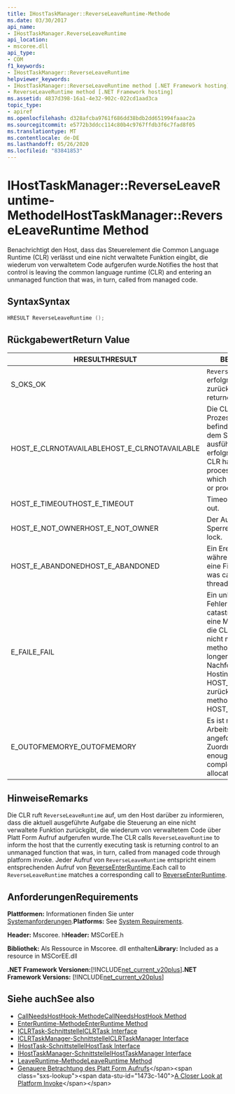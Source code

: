 ```yaml
---
title: IHostTaskManager::ReverseLeaveRuntime-Methode
ms.date: 03/30/2017
api_name:
- IHostTaskManager.ReverseLeaveRuntime
api_location:
- mscoree.dll
api_type:
- COM
f1_keywords:
- IHostTaskManager::ReverseLeaveRuntime
helpviewer_keywords:
- IHostTaskManager::ReverseLeaveRuntime method [.NET Framework hosting]
- ReverseLeaveRuntime method [.NET Framework hosting]
ms.assetid: 4837d398-16a1-4e32-902c-022cd1aad3ca
topic_type:
- apiref
ms.openlocfilehash: d328afcba9761f686dd38bdb2dd651994faaac2a
ms.sourcegitcommit: e5772b3ddcc114c80b4c9767ffdb3f6c7fad8f05
ms.translationtype: MT
ms.contentlocale: de-DE
ms.lasthandoff: 05/26/2020
ms.locfileid: "83841853"
---
```

# <a name="ihosttaskmanagerreverseleaveruntime-method"></a><span data-ttu-id="1473c-102">IHostTaskManager::ReverseLeaveRuntime-Methode</span><span class="sxs-lookup"><span data-stu-id="1473c-102">IHostTaskManager::ReverseLeaveRuntime Method</span></span>
<span data-ttu-id="1473c-103">Benachrichtigt den Host, dass das Steuerelement die Common Language Runtime (CLR) verlässt und eine nicht verwaltete Funktion eingibt, die wiederum von verwaltetem Code aufgerufen wurde.</span><span class="sxs-lookup"><span data-stu-id="1473c-103">Notifies the host that control is leaving the common language runtime (CLR) and entering an unmanaged function that was, in turn, called from managed code.</span></span>  
  
## <a name="syntax"></a><span data-ttu-id="1473c-104">Syntax</span><span class="sxs-lookup"><span data-stu-id="1473c-104">Syntax</span></span>  
  
```cpp  
HRESULT ReverseLeaveRuntime ();  
```  
  
## <a name="return-value"></a><span data-ttu-id="1473c-105">Rückgabewert</span><span class="sxs-lookup"><span data-stu-id="1473c-105">Return Value</span></span>  
  
|<span data-ttu-id="1473c-106">HRESULT</span><span class="sxs-lookup"><span data-stu-id="1473c-106">HRESULT</span></span>|<span data-ttu-id="1473c-107">BESCHREIBUNG</span><span class="sxs-lookup"><span data-stu-id="1473c-107">Description</span></span>|  
|-------------|-----------------|  
|<span data-ttu-id="1473c-108">S_OK</span><span class="sxs-lookup"><span data-stu-id="1473c-108">S_OK</span></span>|<span data-ttu-id="1473c-109">`ReverseLeaveRuntime`wurde erfolgreich zurückgegeben.</span><span class="sxs-lookup"><span data-stu-id="1473c-109">`ReverseLeaveRuntime` returned successfully.</span></span>|  
|<span data-ttu-id="1473c-110">HOST_E_CLRNOTAVAILABLE</span><span class="sxs-lookup"><span data-stu-id="1473c-110">HOST_E_CLRNOTAVAILABLE</span></span>|<span data-ttu-id="1473c-111">Die CLR wurde nicht in einen Prozess geladen, oder die CLR befindet sich in einem Zustand, in dem Sie verwalteten Code nicht ausführen oder den-Befehl nicht erfolgreich verarbeiten kann.</span><span class="sxs-lookup"><span data-stu-id="1473c-111">The CLR has not been loaded into a process, or the CLR is in a state in which it cannot run managed code or process the call successfully.</span></span>|  
|<span data-ttu-id="1473c-112">HOST_E_TIMEOUT</span><span class="sxs-lookup"><span data-stu-id="1473c-112">HOST_E_TIMEOUT</span></span>|<span data-ttu-id="1473c-113">Timeout des Aufrufes.</span><span class="sxs-lookup"><span data-stu-id="1473c-113">The call timed out.</span></span>|  
|<span data-ttu-id="1473c-114">HOST_E_NOT_OWNER</span><span class="sxs-lookup"><span data-stu-id="1473c-114">HOST_E_NOT_OWNER</span></span>|<span data-ttu-id="1473c-115">Der Aufrufer ist nicht Besitzer der Sperre.</span><span class="sxs-lookup"><span data-stu-id="1473c-115">The caller does not own the lock.</span></span>|  
|<span data-ttu-id="1473c-116">HOST_E_ABANDONED</span><span class="sxs-lookup"><span data-stu-id="1473c-116">HOST_E_ABANDONED</span></span>|<span data-ttu-id="1473c-117">Ein Ereignis wurde abgebrochen, während ein blockierter Thread oder eine Fiber darauf wartete.</span><span class="sxs-lookup"><span data-stu-id="1473c-117">An event was canceled while a blocked thread or fiber was waiting on it.</span></span>|  
|<span data-ttu-id="1473c-118">E_FAIL</span><span class="sxs-lookup"><span data-stu-id="1473c-118">E_FAIL</span></span>|<span data-ttu-id="1473c-119">Ein unbekannter schwerwiegender Fehler ist aufgetreten.</span><span class="sxs-lookup"><span data-stu-id="1473c-119">An unknown catastrophic failure occurred.</span></span> <span data-ttu-id="1473c-120">Wenn eine Methode E_FAIL zurückgibt, ist die CLR innerhalb des Prozesses nicht mehr verwendbar.</span><span class="sxs-lookup"><span data-stu-id="1473c-120">When a method returns E_FAIL, the CLR is no longer usable within the process.</span></span> <span data-ttu-id="1473c-121">Nachfolgende Aufrufe von Hostingmethoden geben HOST_E_CLRNOTAVAILABLE zurück.</span><span class="sxs-lookup"><span data-stu-id="1473c-121">Subsequent calls to hosting methods return HOST_E_CLRNOTAVAILABLE.</span></span>|  
|<span data-ttu-id="1473c-122">E_OUTOFMEMORY</span><span class="sxs-lookup"><span data-stu-id="1473c-122">E_OUTOFMEMORY</span></span>|<span data-ttu-id="1473c-123">Es ist nicht genügend Arbeitsspeicher verfügbar, um die angeforderte Ressourcen Zuordnung abzuschließen.</span><span class="sxs-lookup"><span data-stu-id="1473c-123">Not enough memory is available to complete the requested resource allocation.</span></span>|  
  
## <a name="remarks"></a><span data-ttu-id="1473c-124">Hinweise</span><span class="sxs-lookup"><span data-stu-id="1473c-124">Remarks</span></span>  
 <span data-ttu-id="1473c-125">Die CLR ruft `ReverseLeaveRuntime` auf, um den Host darüber zu informieren, dass die aktuell ausgeführte Aufgabe die Steuerung an eine nicht verwaltete Funktion zurückgibt, die wiederum von verwaltetem Code über Platt Form Aufruf aufgerufen wurde.</span><span class="sxs-lookup"><span data-stu-id="1473c-125">The CLR calls `ReverseLeaveRuntime` to inform the host that the currently executing task is returning control to an unmanaged function that was, in turn, called from managed code through platform invoke.</span></span> <span data-ttu-id="1473c-126">Jeder Aufruf von `ReverseLeaveRuntime` entspricht einem entsprechenden Aufruf von [ReverseEnterRuntime](ihosttaskmanager-reverseenterruntime-method.md).</span><span class="sxs-lookup"><span data-stu-id="1473c-126">Each call to `ReverseLeaveRuntime` matches a corresponding call to [ReverseEnterRuntime](ihosttaskmanager-reverseenterruntime-method.md).</span></span>  
  
## <a name="requirements"></a><span data-ttu-id="1473c-127">Anforderungen</span><span class="sxs-lookup"><span data-stu-id="1473c-127">Requirements</span></span>  
 <span data-ttu-id="1473c-128">**Plattformen:** Informationen finden Sie unter [Systemanforderungen](../../get-started/system-requirements.md).</span><span class="sxs-lookup"><span data-stu-id="1473c-128">**Platforms:** See [System Requirements](../../get-started/system-requirements.md).</span></span>  
  
 <span data-ttu-id="1473c-129">**Header:** Mscoree. h</span><span class="sxs-lookup"><span data-stu-id="1473c-129">**Header:** MSCorEE.h</span></span>  
  
 <span data-ttu-id="1473c-130">**Bibliothek:** Als Ressource in Mscoree. dll enthalten</span><span class="sxs-lookup"><span data-stu-id="1473c-130">**Library:** Included as a resource in MSCorEE.dll</span></span>  
  
 <span data-ttu-id="1473c-131">**.NET Framework Versionen:**[!INCLUDE[net_current_v20plus](../../../../includes/net-current-v20plus-md.md)]</span><span class="sxs-lookup"><span data-stu-id="1473c-131">**.NET Framework Versions:** [!INCLUDE[net_current_v20plus](../../../../includes/net-current-v20plus-md.md)]</span></span>  
  
## <a name="see-also"></a><span data-ttu-id="1473c-132">Siehe auch</span><span class="sxs-lookup"><span data-stu-id="1473c-132">See also</span></span>

- [<span data-ttu-id="1473c-133">CallNeedsHostHook-Methode</span><span class="sxs-lookup"><span data-stu-id="1473c-133">CallNeedsHostHook Method</span></span>](ihosttaskmanager-callneedshosthook-method.md)
- [<span data-ttu-id="1473c-134">EnterRuntime-Methode</span><span class="sxs-lookup"><span data-stu-id="1473c-134">EnterRuntime Method</span></span>](ihosttaskmanager-enterruntime-method.md)
- [<span data-ttu-id="1473c-135">ICLRTask-Schnittstelle</span><span class="sxs-lookup"><span data-stu-id="1473c-135">ICLRTask Interface</span></span>](iclrtask-interface.md)
- [<span data-ttu-id="1473c-136">ICLRTaskManager-Schnittstelle</span><span class="sxs-lookup"><span data-stu-id="1473c-136">ICLRTaskManager Interface</span></span>](iclrtaskmanager-interface.md)
- [<span data-ttu-id="1473c-137">IHostTask-Schnittstelle</span><span class="sxs-lookup"><span data-stu-id="1473c-137">IHostTask Interface</span></span>](ihosttask-interface.md)
- [<span data-ttu-id="1473c-138">IHostTaskManager-Schnittstelle</span><span class="sxs-lookup"><span data-stu-id="1473c-138">IHostTaskManager Interface</span></span>](ihosttaskmanager-interface.md)
- [<span data-ttu-id="1473c-139">LeaveRuntime-Methode</span><span class="sxs-lookup"><span data-stu-id="1473c-139">LeaveRuntime Method</span></span>](ihosttaskmanager-leaveruntime-method.md)
- <span data-ttu-id="1473c-140">[Genauere Betrachtung des Platt Form Aufrufs](https://docs.microsoft.com/previous-versions/dotnet/netframework-4.0/0h9e9t7d(v=vs.100))</span><span class="sxs-lookup"><span data-stu-id="1473c-140">[A Closer Look at Platform Invoke](https://docs.microsoft.com/previous-versions/dotnet/netframework-4.0/0h9e9t7d(v=vs.100))</span></span>
